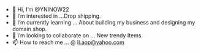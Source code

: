- 👋 Hi, I’m @YNINOW22
- 👀 I’m interested in ...Drop shipping. 
- 🌱 I’m currently learning ... About building my business and designing my domain shop.
- 💞️ I’m looking to collaborate on ... New trendy Items. 
- 📫 How to reach me ... @ ll.aop@yahoo.com

<!---
YNINOW22/YNINOW22 is a ✨ special ✨ repository because its `README.md` (this file) appears on your GitHub profile.
You can click the Preview link to take a look at your changes.
--->
